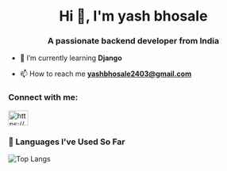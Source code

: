 <h1 align="center">Hi 👋, I'm yash bhosale</h1>
<h3 align="center">A passionate backend developer from India</h3>

- 🌱 I’m currently learning **Django**

- 📫 How to reach me **yashbhosale2403@gmail.com**

<h3 align="left">Connect with me:</h3>
<p align="left">
<a href="https://linkedin.com/in/https://www.linkedin.com/in/yashq/" target="blank"><img align="center" src="https://raw.githubusercontent.com/rahuldkjain/github-profile-readme-generator/master/src/images/icons/Social/linked-in-alt.svg" alt="https://www.linkedin.com/in/yashq/" height="30" width="40" /></a>
</p>



### 🧠 Languages I've Used So Far

![Top Langs](https://github-readme-stats.vercel.app/api/top-langs/?username=your-username&layout=compact&langs_count=10&theme=radical)
